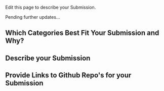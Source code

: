 Edit this page to describe your Submission.

Pending further updates...

## Which Categories Best Fit Your Submission and Why?

## Describe your Submission

## Provide Links to Github Repo's for your Submission
